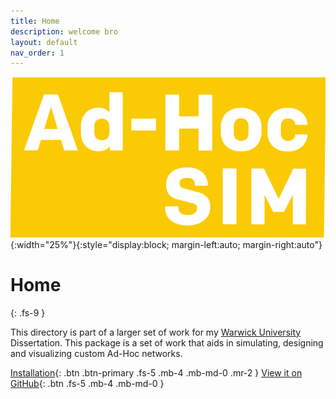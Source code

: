 ```yaml
---
title: Home
description: welcome bro
layout: default
nav_order: 1
---
```

![logo](assets/logo.png){:width="25%"}{:style="display:block; margin-left:auto; margin-right:auto"}
# Home
{: .fs-9 }

This directory is part of a larger set of work for my [Warwick University](https://warwick.ac.uk/)  Dissertation. This package is a set of work that aids in simulating, designing and visualizing custom Ad-Hoc networks. 

[Installation](/docs/installation/){: .btn .btn-primary .fs-5 .mb-4 .mb-md-0 .mr-2 }
[View it on GitHub](https://github.com/dylanfranks3/AdHocSim){: .btn .fs-5 .mb-4 .mb-md-0 }




